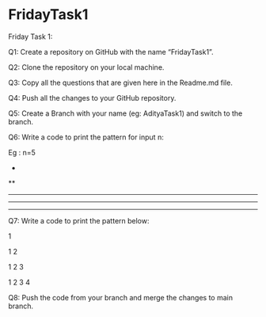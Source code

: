 # FridayTask1
Friday Task 1:

Q1: Create a repository on GitHub with the name “FridayTask1”.

Q2: Clone the repository on your local machine.

Q3: Copy all the questions that are given here in the Readme.md file.

Q4: Push all the changes to your GitHub repository.

Q5: Create a Branch with your name (eg: AdityaTask1) and switch to the branch.

Q6: Write a code to print the pattern for input n:

Eg : n=5

*

**

***

****

*****

Q7: Write a code to print the pattern below:

1

1 2

1 2 3

1 2 3 4

Q8: Push the code from your branch and merge the changes to main branch.

